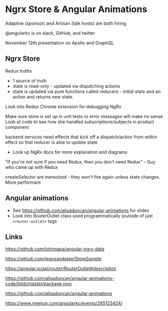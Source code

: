 # Ngrx Store & Angular Animations

Adaptive (sponsor) and Artisan (talk hosts) are both hiring

@angularkc is on slack, GitHub, and twitter

November 12th presentation on Apollo and GraphQL

## Ngrx Store

Redux truths

- 1 source of truth
- state is read-only - updated via dispatching actions
- state is updated via pure functions called reducers - initial state and an action and returns new state.

Look into Redux Chrome extension for debugging NgRx 

Make sure store is set up in unit tests or error messages will make no sense
Look at code to see how she handled subscriptions/subjects in product component

backend services need effects that kick off a dispatch/action from within effect so that reducer is able to update state

- Look up NgRx docs for more explanation and diagrams

"If you're not sure if you need Redux, then you don't need Redux" - Guy who came up with Redux

createSelector are memoized - they won't fire again unless state changes. More performant

## Angular animations

- See https://github.com/alisaduncan/angular-animations for slides
- Look into RouterOutlet class used programmatically (outside of just `<router-outlet>` tags

## Links

https://github.com/johnpapa/angular-ngrx-data

https://github.com/jeansandatee/StoreSample

https://angular.io/api/router/RouterOutlet#description

https://github.com/alisaduncan/angular-animations-code/blob/master/package.json

https://github.com/alisaduncan/angular-animations

https://www.meetup.com/angularkc/events/265123424/
